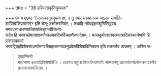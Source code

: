 +++
title = "36 हरिपादाकृतिमुख्यता"

+++
एवं ब एछष्ठ '(न्दमध्स्श्नूश्मृमत्व ज्ञ; न तु रपादसस्थानस्य अऽस्य सर्वाति-  
शायित्वेकिंप्रमाणम्? इति चेत्; दत्तोत्तरमिदम् । तथाहि-सोपबृंहणश्रुतिसिद्धस्य भगवदसाधारण्यातिशयलिङ्गत्वौचित्या-  
त्तदेव हि भगवच्छेषत्वज्ञानपौष्कल्यवद्भिर्विचक्षणैरुपादेयम् । मत्सकूर्मपद्माश्वत्थपत्रादिसंस्थानेष्वपि हि प्राशस्त्ववादो  
भगवद्विग्रहविशेषसाधर्म्यभगवच्चिहत्वभगवदनुप्रवेशविशेषादिनिक्यन इति तत्रतत्रैव व्यक्तम् । अस्ति च-
> एकान्तिनो  
महाभागा इत्यादिविशेषविधिः । ततश्च बहुधा विकल्पितेष्वपि संस्थानेषु तात्पर्यपर्यालोचनयाऽस्यैव प्रधानत्वमवसितम् ।